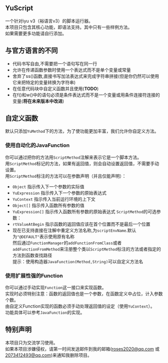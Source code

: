 ## YuScript
一个针对iyu v3（裕语言v3）的脚本运行器。   
本项目只包含其核心功能，即语法支持。其中只有一些样例方法。   
如果需要更多功能请自行添加。   
## 与官方语言的不同   
* 代码书写自由,不需要把一个语句写在同一行  
* 允许在传递函数参数时使用一个表达式而不是单个变量或常量   
* 舍弃了ss()函数,直接书写加法表达式来完成字符串拼接(但是你仍然可以使用它来把特定的变量转换为字符串)  
* 在任意代码块中自定义函数并且使用(**TODO**)    
* 在f()和w()中的语句必须是条件表达式而不是一个变量或用条件连接符连接的变量(**将在未来版本中改进**)   
## 自定义函数   
默认只添加`YuMethod`下的方法，为了使功能更加丰富，我们允许你自定义方法。   
### 使用自动化的JavaFunction   
你可以通过把你的方法用`ScriptMethod`注解来表示它是一个脚本方法。  
用`ScriptMethod`标记的方法，如果有返回值，则会自动设置返回值，不需要手动设置。    
用`ScriptMethod`标注的方法可以在参数声明（并且仅能声明）：   
* `Object` 指示传入下一个参数的实际值
* `YuExpression` 指示传入下一个参数的原始表达式
* `YuContext` 指示传入当前运行环境的上下文
* `Object[]` 指示传入函数所有参数的值
* `YuExpression[]` 指示传入函数所有参数的原始表达式
`ScriptMethod`的可选参数：
* `rtValueAtBegin` 指示函数的返回值应该在首个位置而不是最后一个位置
* 现在已支持直接在注解中重定义方法名称,为`scriptEnvName`.默认为`"@DEFAULT"`表示使用原有名称   
然后通过`FunctionManager`的`addFunctionFromClass`或者`addFunctionFromMethod`来注册整个类以`ScriptMethod`标注的方法或者指定的方法到函数查找路径   
提示：使用构造器`JavaFunction(Method,String)`可以自定义方法名      
### 使用扩展性强的Function   
你可以通过手动实现`Function`这一接口来实现函数。    
实现时必须特别注意：函数的返回值也是一个参数，在函数定义中占位，计入参数个数。      
由自定义Function实现的函数必须手动处理返回值的设定（使用`YuContext`）。   
功能具体可以参考`JavaFunction`的实现。   
## 特别声明
本项目只为交流学习使用。   
如果本项目涉嫌侵权，请第一时间发送邮件到我的邮箱(roses2020@qq.com 或 2073412493@qq.com)来通知我删除项目。